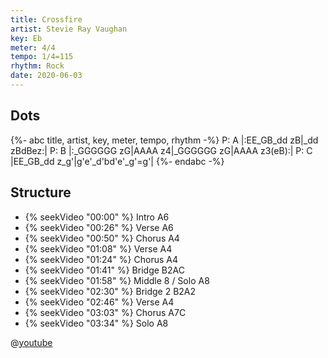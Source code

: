 ```yaml
---
title: Crossfire
artist: Stevie Ray Vaughan
key: Eb
meter: 4/4
tempo: 1/4=115
rhythm: Rock
date: 2020-06-03
---
```


## Dots

{%- abc title, artist, key, meter, tempo, rhythm -%}
P: A
|:EE_GB_dd zB|_dd zBdBez:|
P: B
|:_GGGGGG zG|AAAA z4|_GGGGGG zG|AAAA z3(eB):|
P: C
|EE_GB_dd z_g'|g'e'_d'bd'e'_g'=g'|
{%- endabc -%}

## Structure

- {% seekVideo "00:00" %} Intro A6
- {% seekVideo "00:26" %} Verse A6
- {% seekVideo "00:50" %} Chorus A4
- {% seekVideo "01:08" %} Verse A4
- {% seekVideo "01:24" %} Chorus A4
- {% seekVideo "01:41" %} Bridge B2AC
- {% seekVideo "01:58" %} Middle 8 / Solo A8
- {% seekVideo "02:30" %} Bridge 2 B2A2
- {% seekVideo "02:46" %} Verse A4
- {% seekVideo "03:03" %} Chorus A7C
- {% seekVideo "03:34" %} Solo A8

@[youtube](ZPBRzwIjgv4)
